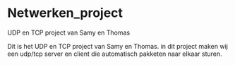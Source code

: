 # Netwerken_project
UDP en TCP project van Samy en Thomas 

Dit is het UDP en TCP project van Samy en Thomas. in dit project maken wij een udp/tcp server en client die automatisch pakketen naar elkaar sturen.
